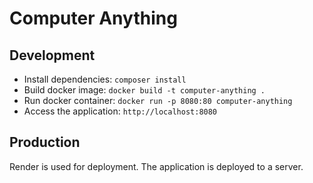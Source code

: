 # Computer Anything

## Development

- Install dependencies: `composer install`
- Build docker image: `docker build -t computer-anything .`
- Run docker container: `docker run -p 8080:80 computer-anything`
- Access the application: `http://localhost:8080`

## Production

Render is used for deployment. The application is deployed to a server.
